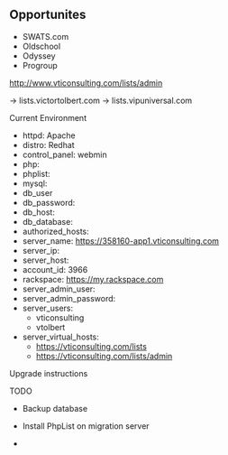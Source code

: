## Opportunites

- SWATS.com
- Oldschool
- Odyssey
- Progroup

<http://www.vticonsulting.com/lists/admin>

-> lists.victortolbert.com
-> lists.vipuniversal.com

Current Environment

- httpd: Apache
- distro: Redhat
- control_panel: webmin
- php:
- phplist:
- mysql:
- db_user
- db_password:
- db_host:
- db_database:
- authorized_hosts:
- server_name: <https://358160-app1.vticonsulting.com>
- server_ip:
- server_host:
- account_id: 3966
- rackspace: <https://my.rackspace.com>
- server_admin_user:
- server_admin_password:
- server_users:
  - vticonsulting
  - vtolbert
- server_virtual_hosts:
  - <https://vticonsulting.com/lists>
  - <https://vticonsulting.com/lists/admin>

Upgrade instructions

TODO

- Backup database
- Install PhpList on migration server

-
